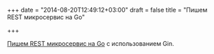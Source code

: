 +++
date = "2014-08-20T12:49:12+03:00"
draft = false
title = "Пишем REST микросервис на Go"

+++

<p><a href="http://txt.fliglio.com/2014/07/restful-microservices-in-go-with-gin/">Пишем REST микросервис на Go</a> с использованием Gin.</p>

